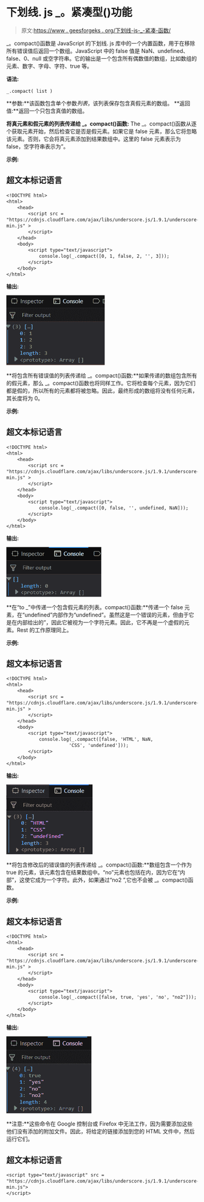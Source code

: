 # 下划线. js _。紧凑型()功能

> 原文:[https://www . geesforgeks . org/下划线-js-_-紧凑-函数/](https://www.geeksforgeeks.org/underscore-js-_-compact-function/)

_。compact()函数是 JavaScript 的下划线. js 库中的一个内置函数，用于在移除所有错误值后返回一个数组。JavaScript 中的 false 值是 NaN、undefined、false、0、null 或空字符串。它的输出是一个包含所有偶数值的数组，比如数组的元素、数字、字母、字符、true 等。

**语法:**

```
_.compact( list ) 

```

**参数:**该函数包含单个参数*列表*，该列表保存包含真假元素的数组。
**返回值:**返回一个只包含真值的数组。

**将真元素和假元素的列表传递给 _。compact()函数:** The _。compact()函数从逐个获取元素开始，然后检查它是否是假元素。如果它是 false 元素，那么它将忽略该元素。否则，它会将真元素添加到结果数组中。这里的 false 元素表示为 false，空字符串表示为”。

**示例:**

## 超文本标记语言

```
<!DOCTYPE html>
<html>
    <head>
        <script src = 
"https://cdnjs.cloudflare.com/ajax/libs/underscore.js/1.9.1/underscore-min.js" >
        </script>
    </head>
    <body>
        <script type="text/javascript">
            console.log(_.compact([0, 1, false, 2, '', 3]));
        </script>
    </body>
</html>                    
```

**输出:**

![](img/ec3d3c426d9de93380b879676b923553.png)

**将包含所有错误值的列表传递给 _。compact()函数:**如果传递的数组包含所有的假元素，那么 _。compact()函数也将同样工作。它将检查每个元素，因为它们都是假的，所以所有的元素都将被忽略。因此，最终形成的数组将没有任何元素，其长度将为 0。

**示例:**

## 超文本标记语言

```
<!DOCTYPE html>
<html>
    <head>
        <script src = 
"https://cdnjs.cloudflare.com/ajax/libs/underscore.js/1.9.1/underscore-min.js" >
        </script>
    </head>
    <body>
        <script type="text/javascript">
            console.log(_.compact([0, false, '', undefined, NaN]));
        </script>
    </body>
</html>                    
```

**输出:**

![](img/5ced7ce2e6d44ff5d7cc71504e07445d.png)

**在“to _”中传递一个包含假元素的列表。compact()函数:**传递一个 false 元素，在“undefined”内部作为“undefined”。虽然这是一个错误的元素，但由于它是在内部给出的”，因此它被视为一个字符元素。因此，它不再是一个虚假的元素。Rest 的工作原理同上。

**示例:**

## 超文本标记语言

```
<!DOCTYPE html>
<html>
    <head>
        <script src = 
"https://cdnjs.cloudflare.com/ajax/libs/underscore.js/1.9.1/underscore-min.js" >
        </script>
    </head>
    <body>
        <script type="text/javascript">
            console.log(_.compact([false, 'HTML', NaN,
                       'CSS', 'undefined']));
        </script>
    </body>
</html>                    
```

**输出:**

![](img/b0962bdd1a0593dec91cdb2feeaeb600.png)

**将包含修改后的错误值的列表传递给 _。compact()函数:**数组包含一个作为 true 的元素，该元素包含在结果数组中。“no”元素也包括在内，因为它在“内部”，这使它成为一个字符。此外，如果通过“no2 ”,它也不会被 _。compact()函数。

**示例:**

## 超文本标记语言

```
<!DOCTYPE html>
<html>
    <head>
        <script src = 
"https://cdnjs.cloudflare.com/ajax/libs/underscore.js/1.9.1/underscore-min.js" >
        </script>
    </head>
    <body>
        <script type="text/javascript">
            console.log(_.compact([false, true, 'yes', 'no', "no2"]));
        </script>
    </body>
</html>                    
```

**输出:**

![](img/afcf7fb56172f45d7c20bc9421605a61.png)

**注意:**这些命令在 Google 控制台或 Firefox 中无法工作，因为需要添加这些他们没有添加的附加文件。因此，将给定的链接添加到您的 HTML 文件中，然后运行它们。

## 超文本标记语言

```
<script type="text/javascript" src =  
"https://cdnjs.cloudflare.com/ajax/libs/underscore.js/1.9.1/underscore-min.js">  
</script> 
```